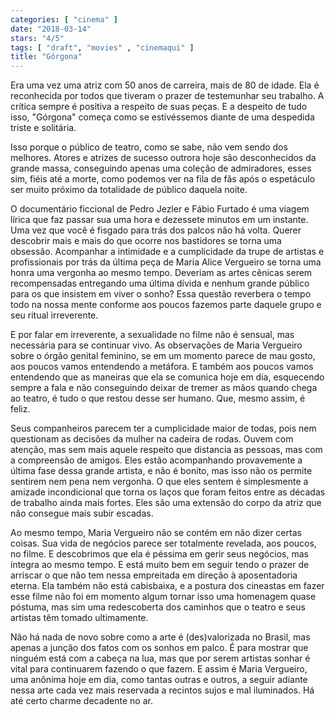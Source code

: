 ```yaml
---
categories: [ "cinema" ]
date: "2018-03-14"
stars: "4/5"
tags: [ "draft", "movies" , "cinemaqui" ]
title: "Górgona"
---
```

Era uma vez uma atriz com 50 anos de carreira, mais de 80 de idade. Ela é
reconhecida por todos que tiveram o prazer de testemunhar seu trabalho. A
crítica sempre é positiva a respeito de suas peças. E a despeito
de tudo isso, "Górgona" começa como se estivéssemos diante de uma
despedida triste e solitária.

Isso porque o público de teatro, como se sabe, não vem sendo dos
melhores. Atores e atrizes de sucesso outrora hoje são desconhecidos da
grande massa, conseguindo apenas uma coleção de admiradores, esses sim,
fiéis até a morte, como podemos ver na fila de fãs após o espetáculo
ser muito próximo da totalidade de público daquela noite.

O documentário ficcional de Pedro Jezler e Fábio Furtado é uma
viagem lírica que faz passar sua uma hora e dezessete minutos em um
instante. Uma vez que você é fisgado para trás dos palcos não há
volta. Querer descobrir mais e mais do que ocorre nos bastidores se
torna uma obsessão. Acompanhar a intimidade e a cumplicidade da trupe
de artistas e profissionais por trás da última peça de Maria Alice
Vergueiro se torna uma honra uma vergonha ao mesmo tempo. Deveriam
as artes cênicas serem recompensadas entregando uma última dívida
e nenhum grande público para os que insistem em viver o sonho? Essa
questão reverbera o tempo todo na nossa mente conforme aos poucos
fazemos parte daquele grupo e seu ritual irreverente.

E por falar em irreverente, a sexualidade no filme não é sensual, mas
necessária para se continuar vivo. As observações de Maria Vergueiro
sobre o órgão genital feminino, se em um momento parece de mau gosto,
aos poucos vamos entendendo a metáfora. E também aos poucos vamos
entendendo que as maneiras que ela se comunica hoje em dia, esquecendo
sempre a fala e não conseguindo deixar de tremer as mãos quando chega
ao teatro, é tudo o que restou desse ser humano. Que, mesmo assim,
é feliz.

Seus companheiros parecem ter a cumplicidade maior de todas, pois
nem questionam as decisões da mulher na cadeira de rodas. Ouvem com
atenção, mas sem mais aquele respeito que distancia as pessoas, mas
com a compreensão de amigos. Eles estão acompanhando provavemente a
última fase dessa grande artista, e não é bonito, mas isso não os
permite sentirem nem pena nem vergonha. O que eles sentem é simplesmente
a amizade incondicional que torna os laços que foram feitos entre as
décadas de trabalho ainda mais fortes. Eles são uma extensão do corpo
da atriz que não consegue mais subir escadas.

Ao mesmo tempo, Maria Vergueiro não se contém em não dizer certas
coisas. Sua vida de negócios parece ser totalmente revelada, aos poucos,
no filme. E descobrimos que ela é péssima em gerir seus negócios,
mas íntegra ao mesmo tempo. E está muito bem em seguir tendo o prazer
de arriscar o que não tem nessa empreitada em direção à aposentadoria
eterna. Ela também não está cabisbaixa, e a postura dos cineastas em
fazer esse filme não foi em momento algum tornar isso uma homenagem
quase póstuma, mas sim uma redescoberta dos caminhos que o teatro e
seus artistas têm tomado ultimamente.

Não há nada de novo sobre como a arte é (des)valorizada no Brasil, mas
apenas a junção dos fatos com os sonhos em palco. É para mostrar que
ninguém está com a cabeça na lua, mas que por serem artistas sonhar é
vital para continuarem fazendo o que fazem. E assim é Maria Vergueiro,
uma anônima hoje em dia, como tantas outras e outros, a seguir adiante
nessa arte cada vez mais reservada a recintos sujos e mal iluminados. Há
até certo charme decadente no ar.
